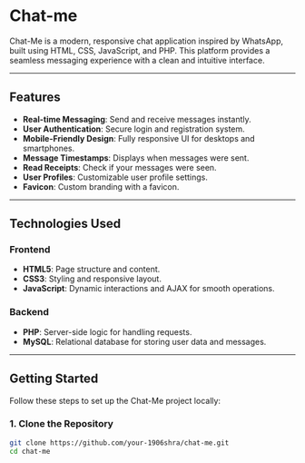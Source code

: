 # Chat-me


Chat-Me is a modern, responsive chat application inspired by WhatsApp, built using HTML, CSS, JavaScript, and PHP. This platform provides a seamless messaging experience with a clean and intuitive interface.

---

## **Features**

- **Real-time Messaging**: Send and receive messages instantly.
- **User Authentication**: Secure login and registration system.
- **Mobile-Friendly Design**: Fully responsive UI for desktops and smartphones.
- **Message Timestamps**: Displays when messages were sent.
- **Read Receipts**: Check if your messages were seen.
- **User Profiles**: Customizable user profile settings.
- **Favicon**: Custom branding with a favicon.

---

## **Technologies Used**

### **Frontend**
- **HTML5**: Page structure and content.
- **CSS3**: Styling and responsive layout.
- **JavaScript**: Dynamic interactions and AJAX for smooth operations.

### **Backend**
- **PHP**: Server-side logic for handling requests.
- **MySQL**: Relational database for storing user data and messages.

---

## **Getting Started**

Follow these steps to set up the Chat-Me project locally:

### **1. Clone the Repository**
```bash
git clone https://github.com/your-1906shra/chat-me.git
cd chat-me
